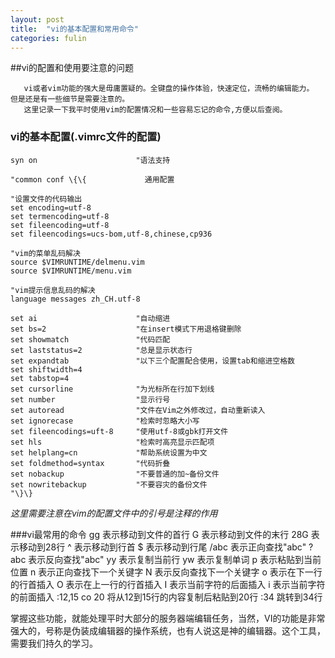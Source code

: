 ```yaml
---
layout: post
title:  "vi的基本配置和常用命令"
categories: fulin
---
```


##vi的配置和使用要注意的问题

       vi或者vim功能的强大是毋庸置疑的。全键盘的操作体验，快速定位，流畅的编辑能力。
    但是还是有一些细节是需要注意的。
	   这里记录一下我平时使用vim的配置情况和一些容易忘记的命令,方便以后查阅。

### vi的基本配置(.vimrc文件的配置)
	syn on                      "语法支持

	"common conf \{\{             通用配置

	"设置文件的代码输出
	set encoding=utf-8          
	set termencoding=utf-8     
	set fileencoding=utf-8
	set fileencodings=ucs-bom,utf-8,chinese,cp936
 
	"vim的菜单乱码解决
	source $VIMRUNTIME/delmenu.vim 
	source $VIMRUNTIME/menu.vim

	"vim提示信息乱码的解决
	language messages zh_CH.utf-8

	set ai                      "自动缩进
	set bs=2                    "在insert模式下用退格键删除
	set showmatch               "代码匹配
	set laststatus=2            "总是显示状态行
	set expandtab               "以下三个配置配合使用，设置tab和缩进空格数
	set shiftwidth=4
	set tabstop=4
	set cursorline              "为光标所在行加下划线
	set number                  "显示行号
	set autoread                "文件在Vim之外修改过，自动重新读入
	set ignorecase              "检索时忽略大小写
	set fileencodings=uft-8     "使用utf-8或gbk打开文件
	set hls                     "检索时高亮显示匹配项
	set helplang=cn             "帮助系统设置为中文
	set foldmethod=syntax       "代码折叠
	set nobackup                "不要普通的加~备份文件
	set nowritebackup			"不要容灾的备份文件
	"\}\}
	
*这里需要注意在vim的配置文件中的引号是注释的作用*

###vi最常用的命令
	gg                    表示移动到文件的首行
	G                     表示移动到文件的末行
	28G                   表示移动到28行
	^                     表示移动到行首
	$                     表示移动到行尾
	/abc                  表示正向查找"abc"
	?abc                  表示反向查找"abc"
	yy                    表示复制当前行
	yw                    表示复制单词
    p                     表示粘贴到当前位置
	n                     表示正向查找下一个关键字
	N                     表示反向查找下一个关键字
	o                     表示在下一行的行首插入
	O                     表示在上一行的行首插入
	I                     表示当前字符的后面插入
	i                     表示当前字符的前面插入
	:12,15 co 20          将从12到15行的内容复制后粘贴到20行
	:34					  跳转到34行


 掌握这些功能，就能处理平时大部分的服务器端编辑任务，当然，VI的功能是非常强大的，号称是伪装成编辑器的操作系统，也有人说这是神的编辑器。这个工具，需要我们持久的学习。
	


